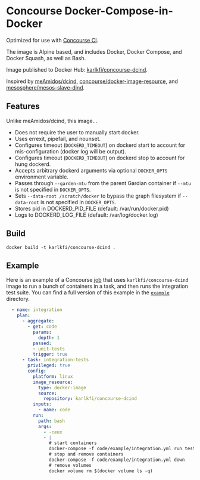 # Concourse Docker-Compose-in-Docker

Optimized for use with [Concourse CI](http://concourse.ci/).

The image is Alpine based, and includes Docker, Docker Compose, and Docker Squash, as well as Bash.

Image published to Docker Hub: [karlkfi/concourse-dcind](https://hub.docker.com/r/karlkfi/concourse-dcind/).

Inspired by [meAmidos/dcind](https://github.com/meAmidos/dcind),  [concourse/docker-image-resource](https://github.com/concourse/docker-image-resource/blob/master/assets/common.sh), and [mesosphere/mesos-slave-dind](https://github.com/mesosphere/mesos-slave-dind).

## Features

Unlike meAmidos/dcind, this image...

- Does not require the user to manually start docker.
- Uses errexit, pipefail, and nounset.
- Configures timeout (`DOCKERD_TIMEOUT`) on dockerd start to account for mis-configuration (docker log will be output).
- Configures timeout (`DOCKERD_TIMEOUT`) on dockerd stop to account for hung dockerd.
- Accepts arbitrary dockerd arguments via optional `DOCKER_OPTS` environment variable.
- Passes through `--garden-mtu` from the parent Gardian container if `--mtu` is not specified in `DOCKER_OPTS`.
- Sets `--data-root /scratch/docker` to bypass the graph filesystem if `--data-root` is not specified in `DOCKER_OPTS`.
- Stores pid in DOCKERD_PID_FILE (default: /var/run/docker.pid)
- Logs to DOCKERD_LOG_FILE (default: /var/log/docker.log)

## Build

```
docker build -t karlkfi/concourse-dcind .
```

## Example

Here is an example of a Concourse [job](http://concourse.ci/concepts.html) that uses ```karlkfi/concourse-dcind``` image to run a bunch of containers in a task, and then runs the integration test suite. You can find a full version of this example in the [```example```](example) directory.

```yaml
  - name: integration
    plan:
      - aggregate:
        - get: code
          params:
            depth: 1
          passed:
          - unit-tests
          trigger: true
      - task: integration-tests
        privileged: true
        config:
          platform: linux
          image_resource:
            type: docker-image
            source:
              repository: karlkfi/concourse-dcind
          inputs:
            - name: code
          run:
            path: bash
            args:
              - -ceux
              - |
                # start containers
                docker-compose -f code/example/integration.yml run tests
                # stop and remove containers
                docker-compose -f code/example/integration.yml down
                # remove volumes
                docker volume rm $(docker volume ls -q)


```
